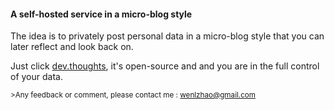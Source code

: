 #### A self-hosted service in a micro-blog style
The idea is to privately post personal data in a micro-blog style that you can later reflect and look back on.

Just click [dev.thoughts](http://insightmarks.herokuapp.com), it's open-source and and you are in the full control of your data.  

<sub>>Any feedback or comment, please contact me : wenlzhao@gmail.com </sub>


